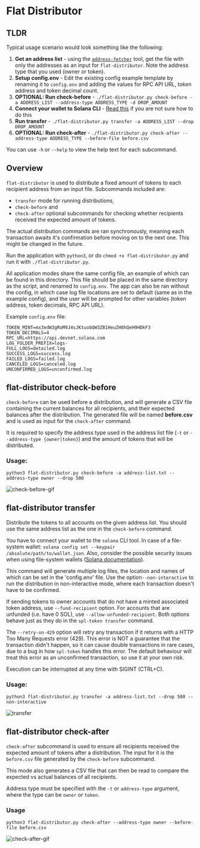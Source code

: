 # Flat Distributor

## TLDR
Typical usage scenario would look something like the following:
1. **Get an address list** - using the [`address-fetcher`](../address-fetcher) tool, get the file with only the addresses as an input for `flat-distributor`. Note the address type that you used (owner or token).
2. **Setup config.env** - Edit the existing config example template by renaming it to `config.env` and adding the values for RPC API URL, token address and token decimal count.
3. **OPTIONAL: Run check-before** - `./flat-distributor.py check-before -a ADDRESS_LIST --address-type ADDRESS_TYPE -d DROP_AMOUNT`
4. **Connect your wallet to Solana CLI** - [Read this](https://docs.solana.com/wallet-guide/file-system-wallet) if you are not sure how to do this
5. **Run transfer** - `./flat-distributor.py transfer -a ADDRESS_LIST --drop DROP_AMOUNT`
6. **OPTIONAL: Run check-after** - `./flat-distributor.py check-after --address-type ADDRESS_TYPE --before-file before.csv` 

You can use `-h` or `--help` to view the help text for each subcommand.

## Overview
`flat-distributor` is used to distribute a fixed amount of tokens to each recipient address from an input file. Subcommands included are:
* `transfer` mode for running distributions,
* `check-before` and 
* `check-after` optional subcommands for checking whether recipients received the expected amount of tokens.

The actual distribution commands are ran synchronously, meaning each transaction awaits it's confirmation before moving on to the next one. This might be changed in the future.

Run the application with `python3`, or do `chmod +x flat-distributor.py` and run it with `./flat-distributor.py`.

All application modes share the same config file, an example of which can be found in this directory. This file should be placed in the same directory as the script, and renamed to `config.env`. The app can also be ran without the config, in which case log file locations are set to default (same as in the example config), and the user will be prompted for other variables (token address, token decimals, RPC API URL).

Example `config.env` file:
```
TOKEN_MINT=mx3edW3gRoM9J4sJKtuobQW3ZB1HeuZH8hQeH9HDkF3
TOKEN_DECIMALS=4
RPC_URL=https://api.devnet.solana.com
LOG_FOLDER_PREFIX=logs-
FULL_LOGS=detailed.log
SUCCESS_LOGS=success.log
FAILED_LOGS=failed.log
CANCELED_LOGS=canceled.log
UNCONFIRMED_LOGS=unconfirmed.log
```

## flat-distributor check-before
`check-before` can be used before a distribution, and will generate a CSV file containing the current balances for all recipients, and their expected balances after the distribution. The generated file will be named **before.csv** and is used as input for the `check-after` command.

It is required to specify the address type used in the address list file (`-t` or `--address-type {owner|token}`) and the amount of tokens that will be distributed. 

### Usage:
`python3 flat-distributor.py check-before -a address-list.txt --address-type owner --drop 500`

![check-before-gif](https://github.com/praskoson/distribution-tools/blob/main/assets/gifs/check-before.gif)

## flat-distributor transfer
Distribute the tokens to all accounts on the given address list. You should use the same address list as the one in the `check-before` command.

You have to connect your wallet to the `solana` CLI tool. In case of a file-system wallet: 
`solana config set --keypair /absolute/path/to/wallet.json`.
Also, consider the possible security issues when using file-system wallets ([Solana documentation](https://docs.solana.com/wallet-guide/cli)).

This command will generate multiple log files, the location and names of which can be set in the 'config.env' file.
Use the option`--non-interactive` to run the distribution in non-interactive mode, where each transaction doesn't have to be confirmed.

If sending tokens to owner accounts that do not have a minted associated token address, use `--fund-recipient` option. For accounts that are unfunded (i.e. have 0 SOL), use `--allow-unfunded-recipient`. Both options behave just as they do in the `spl-token transfer` command. 

The `--retry-on-429` option will retry any transaction if it returns with a HTTP Too Many Requests error (429). This error is NOT a guarantee that the transaction didn't happen, so it can cause double transactions in rare cases, due to a bug in how `spl-token` handles this error. The default behaviour will treat this error as an unconfirmed transaction, so use it at your own risk.

Execution can be interrupted at any time with SIGINT (CTRL+C).

### Usage:
`python3 flat-distributor.py transfer -a address-list.txt --drop 500 --non-interactive`

![transfer](https://github.com/praskoson/distribution-tools/blob/main/assets/gifs/transfer.gif)

## flat-distributor check-after
 `check-after` subcommand is used to ensure all recipients received the expected amount of tokens after a distribution. The input for it is the `before.csv` file generated by the `check-before` subcommand.

This mode also generates a CSV file that can then be read to compare the expected vs actual balances of all recipients. 

Address type must be specified with the `-t` or `address-type` argument, where the type can be `owner` or `token`. 

### Usage
`python3 flat-distributor.py check-after --address-type owner --before-file before.csv`

![check-after-gif](https://github.com/praskoson/distribution-tools/blob/main/assets/gifs/check-after.gif)
